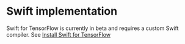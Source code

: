 # Swift implementation

Swift for TensorFlow is currently in beta and requires a custom Swift compiler.
See [Install Swift for TensorFlow](https://github.com/tensorflow/swift/blob/master/Installation.md)

